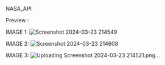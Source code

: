 NASA_API

Preview : 

IMAGE 1:
![Screenshot 2024-03-23 214549](https://github.com/Jeba3210/F3_NASA_API/assets/137270674/1f1ca028-7e7b-4f52-bac1-5352b69e1c1e)

IMAGE 2: 
![Screenshot 2024-03-23 214608](https://github.com/Jeba3210/F3_NASA_API/assets/137270674/babae398-f143-460e-ba75-9cdf4c820ebd)

IMAGE 3:
![Uploading Screenshot 2024-03-23 214521.png…]()




